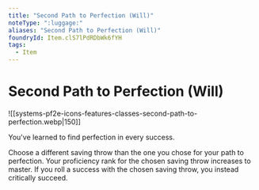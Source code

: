 ```yaml
---
title: "Second Path to Perfection (Will)"
noteType: ":luggage:"
aliases: "Second Path to Perfection (Will)"
foundryId: Item.clS7lPdRDbWk6fYH
tags:
  - Item
---
```


# Second Path to Perfection (Will)
![[systems-pf2e-icons-features-classes-second-path-to-perfection.webp|150]]

You've learned to find perfection in every success.

Choose a different saving throw than the one you chose for your path to perfection. Your proficiency rank for the chosen saving throw increases to master. If you roll a success with the chosen saving throw, you instead critically succeed.
